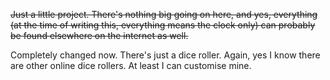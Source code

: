 ~~Just a little project. There's nothing big going on here, and yes, everything (at the time of writing this, everything means the clock only) can probably be found elsewhere on the internet as well.~~

Completely changed now. There's just a dice roller. Again, yes I know there are other online dice rollers. At least I can customise mine.
